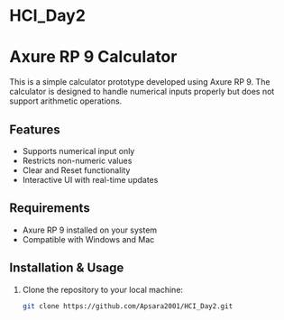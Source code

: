 # HCI_Day2
# Axure RP 9 Calculator

This is a simple calculator prototype developed using Axure RP 9. The calculator is designed to handle numerical inputs properly but does not support arithmetic operations.

## Features
- Supports numerical input only
- Restricts non-numeric values
- Clear and Reset functionality
- Interactive UI with real-time updates

## Requirements
- Axure RP 9 installed on your system
- Compatible with Windows and Mac

## Installation & Usage
1. Clone the repository to your local machine:
   ```sh
   git clone https://github.com/Apsara2001/HCI_Day2.git
  ```
